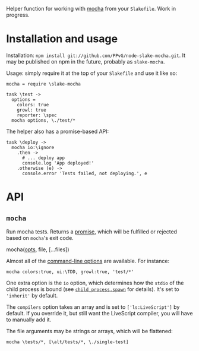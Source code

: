 Helper function for working with [mocha][mocha] from your `Slakefile`. Work in progress.

  [mocha]: http://mochajs.org/

Installation and usage
======================

Installation: `npm install git://github.com/PPvG/node-slake-mocha.git`. It may be published on npm in the future, probably as `slake-mocha`.

Usage: simply require it at the top of your `Slakefile` and use it like so:

    mocha = require \slake-mocha

    task \test ->
      options =
        colors: true
        growl: true
        reporter: \spec
      mocha options, \./test/*

The helper also has a promise-based API:

    task \deploy ->
      mocha io:\ignore
        .then ->
          # ... deploy app
          console.log 'App deployed!'
        .otherwise (e) ->
          console.error 'Tests failed, not deploying.', e


API
===

`mocha`
-------

Run mocha tests. Returns a [promise][when], which will be fulfilled or rejected based on `mocha`'s exit code.

   mocha([opts], file, [...files])

Almost all of the [command-line options][opts] are available. For instance:

    mocha colors:true, ui:\TDD, growl:true, 'test/*'

One extra option is the `io` option, which determines how the `stdio` of the child process is bound (see [`child_process.spawn`][spawn] for details). It's set to `'inherit'` by default.

The `compilers` option takes an array and is set to `['ls:LiveScript']` by default. If you override it, but still want the LiveScript compiler, you will have to manually add it.

  [when]: https://github.com/cujojs/when
  [opts]: http://mochajs.org/#usage
  [spawn]: http://nodejs.org/api/child_process.html#child_process_child_process_spawn_command_args_options

The file arguments may be strings or arrays, which will be flattened:

    mocha \tests/*, [\alt/tests/*, \./single-test]

